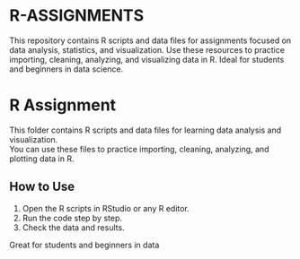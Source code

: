 # R-ASSIGNMENTS
This repository contains R scripts and data files for assignments focused on data analysis, statistics, and visualization. Use these resources to practice importing, cleaning, analyzing, and visualizing data in R. Ideal for students and beginners in data science.

# R Assignment

This folder contains R scripts and data files for learning data analysis and visualization.  
You can use these files to practice importing, cleaning, analyzing, and plotting data in R.

## How to Use

1. Open the R scripts in RStudio or any R editor.
2. Run the code step by step.
3. Check the data and results.

Great for students and beginners in data
